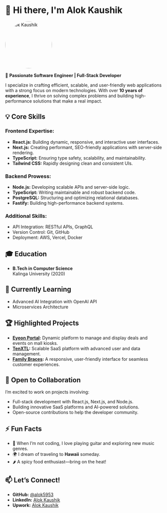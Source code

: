 # 👋 Hi there, I'm Alok Kaushik  

<img src='https://avatars.githubusercontent.com/u/71894969?v=4' style="border-radius: 50%; width: 150px; height: 150px; object-fit: cover;" alt='Alok Kaushik' class='circular-image'/>

🚀 **Passionate Software Engineer | Full-Stack Developer**  

I specialize in crafting efficient, scalable, and user-friendly web applications with a strong focus on modern technologies. With over **10 years of experience**, I thrive on solving complex problems and building high-performance solutions that make a real impact.  

## 💡 **Core Skills**

### **Frontend Expertise:**  
- **React.js:** Building dynamic, responsive, and interactive user interfaces.  
- **Next.js:** Creating performant, SEO-friendly applications with server-side rendering.  
- **TypeScript:** Ensuring type safety, scalability, and maintainability.  
- **Tailwind CSS:** Rapidly designing clean and consistent UIs.  

### **Backend Prowess:**  
- **Node.js:** Developing scalable APIs and server-side logic.  
- **TypeScript:** Writing maintainable and robust backend code.  
- **PostgreSQL:** Structuring and optimizing relational databases.  
- **Fastify:** Building high-performance backend systems.  

### **Additional Skills:**  
- API Integration: RESTful APIs, GraphQL  
- Version Control: Git, GitHub  
- Deployment: AWS, Vercel, Docker  

## 🎓 **Education**
- **B.Tech in Computer Science**  
  Kalinga University (2020)  

## 🌱 **Currently Learning**  
- Advanced AI Integration with OpenAI API  
- Microservices Architecture  

## 🏆 **Highlighted Projects**
- **[Eyeon Portal](http://www.eyeonportal.com):** Dynamic platform to manage and display deals and events on mall kiosks.  
- **[TenXTL](https://tenxtl.com):** Scalable SaaS platform with advanced user and data management.  
- **[Family Braces](https://familybraces.ca):** A responsive, user-friendly interface for seamless customer experiences.  

## 🤝 **Open to Collaboration**
I’m excited to work on projects involving:  
- Full-stack development with React.js, Next.js, and Node.js.  
- Building innovative SaaS platforms and AI-powered solutions.  
- Open-source contributions to help the developer community.  

## ⚡ **Fun Facts**
- 🎸 When I’m not coding, I love playing guitar and exploring new music genres.  
- 🌍 I dream of traveling to **Hawaii** someday.  
- 🌶️ A spicy food enthusiast—bring on the heat!  

## 📫 **Let’s Connect!**  
- **GitHub:** [@alok5953](https://www.github.com/alok5953)  
- **LinkedIn:** [Alok Kaushik](https://www.linkedin.com/in/alok-kaushik-b67128267/)  
- **Upwork:** [Alok Kaushik](https://www.upwork.com/freelancers/~0161915eb7987a0a57)  

